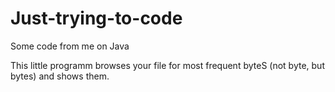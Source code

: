 # Just-trying-to-code
Some code from me on Java

This little programm browses your file for most frequent byteS (not byte, but bytes) and shows them.
